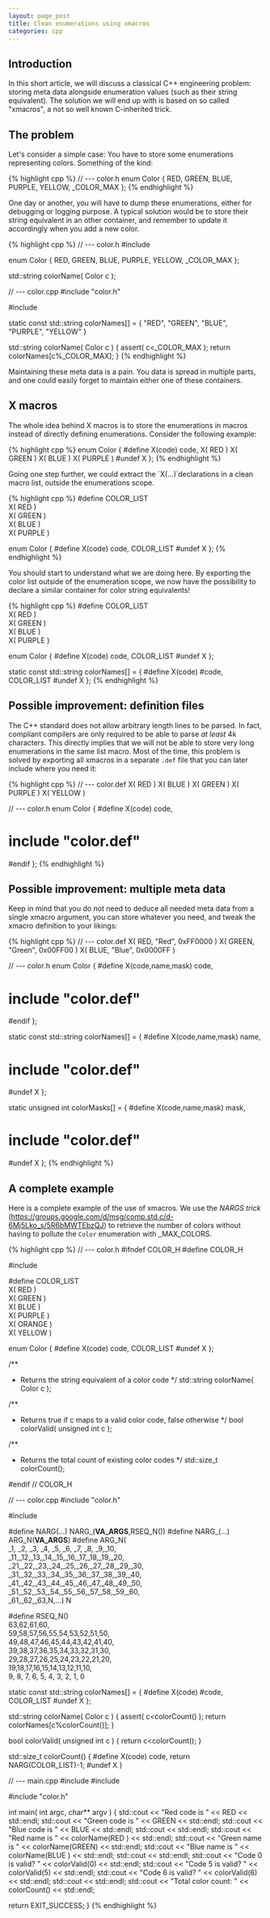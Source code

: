 ```yaml
---
layout: page_post
title: Clean enumerations using xmacros
categories: cpp
---
```

Introduction
------------
In this short article, we will discuss a classical C++ engineering problem: storing meta data alongside enumeration
values (such as their string equivalent). The solution we will end up with is based on so called "xmacros", a not so
well known C-inherited trick.

The problem
-----------
Let's consider a simple case: You have to store some enumerations representing colors. Something of the kind:

{% highlight cpp %}
// --- color.h
enum Color
{
  RED,
  GREEN,
  BLUE,
  PURPLE,
  YELLOW,
  _COLOR_MAX
};
{% endhighlight %}

One day or another, you will have to dump these enumerations, either for debugging or logging purpose. A typical solution
would be to store their string equivalent in an other container, and remember to update it accordingly when you add a new
color.

{% highlight cpp %}
// --- color.h
#include <string>

enum Color
{
  RED,
  GREEN,
  BLUE,
  PURPLE,
  YELLOW,
  _COLOR_MAX
};

std::string colorName( Color c );

// --- color.cpp
#include "color.h"

#include <cassert>

static const std::string colorNames[] =
{
  "RED",
  "GREEN",
  "BLUE",
  "PURPLE",
  "YELLOW"
}

std::string colorName( Color c )
{
  assert( c<_COLOR_MAX );
  return colorNames[c%_COLOR_MAX];
}
{% endhighlight %}

Maintaining these meta data is a pain. You data is spread in multiple parts, and one could easily forget to maintain either
one of these containers.

X macros
--------
The whole idea behind X macros is to store the enumerations in macros instead of directly defining enumerations. Consider
the following example:

{% highlight cpp %}
enum Color
{
#define X(code) code,
  X( RED    )
  X( GREEN  )
  X( BLUE   )
  X( PURPLE )
#undef X
};
{% endhighlight %}

Going one step further, we could extract the `X(...)̀  declarations in a clean macro list, outside the enumerations scope.

{% highlight cpp %}
#define COLOR_LIST \
  X( RED    )      \
  X( GREEN  )      \
  X( BLUE   )      \
  X( PURPLE )

enum Color
{
#define X(code) code,
  COLOR_LIST
#undef X
};
{% endhighlight %}

You should start to understand what we are doing here. By exporting the color list outside of the enumeration scope, we
now have the possibility to declare a similar container for color string equivalents!

{% highlight cpp %}
#define COLOR_LIST \
  X( RED    )      \
  X( GREEN  )      \
  X( BLUE   )      \
  X( PURPLE )

enum Color
{
#define X(code) code,
  COLOR_LIST
#undef X
};

static const std::string colorNames[] =
{
#define X(code) #code,
  COLOR_LIST
#undef X
};
{% endhighlight %}

Possible improvement: definition files
--------------------------------------
The C++ standard does not allow arbitrary length lines to be parsed. In fact, compliant compilers are only required to be
able to parse _at least_ 4k characters. This directly implies that we will not be able to store very long enumerations in
the same list macro. Most of the time, this problem is solved by exporting all xmacros in a separate `.def` file that you
can later include where you need it:

{% highlight cpp %}
// --- color.def
X( RED    )
X( BLUE   )
X( GREEN  )
X( PURPLE )
X( YELLOW )

// --- color.h
enum Color
{
#define X(code) code,
#  include "color.def"
#endif
};
{% endhighlight %}

Possible improvement: multiple meta data
----------------------------------------
Keep in mind that you do not need to deduce all needed meta data from a single xmacro argument, you can store whatever you need,
and tweak the xmacro definition to your likings:

{% highlight cpp %}
// --- color.def
X( RED,    "Red",   0xFF0000 )
X( GREEN,  "Green", 0x00FF00 )
X( BLUE,   "Blue",  0x0000FF )

// --- color.h
enum Color
{
#define X(code,name,mask) code,
#  include "color.def"
#endif
};

static const std::string colorNames[] =
{
#define X(code,name,mask) name,
#  include "color.def"
#undef X
};

static unsigned int colorMasks[] =
{
#define X(code,name,mask) mask,
#  include "color.def"
#undef X
};
{% endhighlight %}

A complete example
------------------
Here is a complete example of the use of xmacros. We use the _NARGS trick_
(https://groups.google.com/d/msg/comp.std.c/d-6Mj5Lko_s/5R6bMWTEbzQJ) to retrieve the number of colors without having to
pollute the `Color` enumeration with _MAX_COLORS.

{% highlight cpp %}
// --- color.h
#ifndef COLOR_H
#define COLOR_H

#include <string>

#define COLOR_LIST \
  X( RED    )      \
  X( GREEN  )      \
  X( BLUE   )      \
  X( PURPLE )      \
  X( ORANGE )      \
  X( YELLOW )

enum Color
{
#define X(code) code,
  COLOR_LIST
#undef X
};

/**
 * Returns the string equivalent of a color code
 */
std::string colorName( Color c );

/**
 * Returns true if c maps to a valid color code, false otherwise
 */
bool colorValid( unsigned int c );

/**
 * Returns the total count of existing color codes
 */
std::size_t colorCount();

#endif // COLOR_H

// --- color.cpp
#include "color.h"

#include <cassert>

#define NARG(...)  NARG_(__VA_ARGS__,RSEQ_N())
#define NARG_(...) ARG_N(__VA_ARGS__)
#define ARG_N(                             \
   _1, _2, _3, _4, _5, _6, _7, _8, _9,_10, \
  _11,_12,_13,_14,_15,_16,_17,_18,_19,_20, \
  _21,_22,_23,_24,_25,_26,_27,_28,_29,_30, \
  _31,_32,_33,_34,_35,_36,_37,_38,_39,_40, \
  _41,_42,_43,_44,_45,_46,_47,_48,_49,_50, \
  _51,_52,_53,_54,_55,_56,_57,_58,_59,_60, \
  _61,_62,_63,N,...) N

#define RSEQ_N()                \
 63,62,61,60,                   \
 59,58,57,56,55,54,53,52,51,50, \
 49,48,47,46,45,44,43,42,41,40, \
 39,38,37,36,35,34,33,32,31,30, \
 29,28,27,26,25,24,23,22,21,20, \
 19,18,17,16,15,14,13,12,11,10, \
  9, 8, 7, 6, 5, 4, 3, 2, 1, 0

static const std::string colorNames[] =
{
#define X(code) #code,
  COLOR_LIST
#undef X
};

std::string colorName( Color c )
{
  assert( c<colorCount() );
  return colorNames[c%colorCount()];
}

bool colorValid( unsigned int c )
{
  return c<colorCount();
}

std::size_t colorCount()
{
#define X(code) code,
  return NARG(COLOR_LIST)-1;
#undef X
}

// --- main.cpp
#include <iostream>
#include <cstdlib>

#include "color.h"

int main( int argc, char** argv )
{
  std::cout << "Red   code is " << RED   << std::endl;
  std::cout << "Green code is " << GREEN << std::endl;
  std::cout << "Blue  code is " << BLUE  << std::endl;
  std::cout << std::endl;
  std::cout << "Red   name is " << colorName(RED  ) << std::endl;
  std::cout << "Green name is " << colorName(GREEN) << std::endl;
  std::cout << "Blue  name is " << colorName(BLUE ) << std::endl;
  std::cout << std::endl;
  std::cout << "Code 0 is valid? " << colorValid(0) << std::endl;
  std::cout << "Code 5 is valid? " << colorValid(5) << std::endl;
  std::cout << "Code 6 is valid? " << colorValid(6) << std::endl;
  std::cout << std::endl;
  std::cout << "Total color count: " << colorCount() << std::endl;
  
  return EXIT_SUCCESS;
}
{% endhighlight %}

